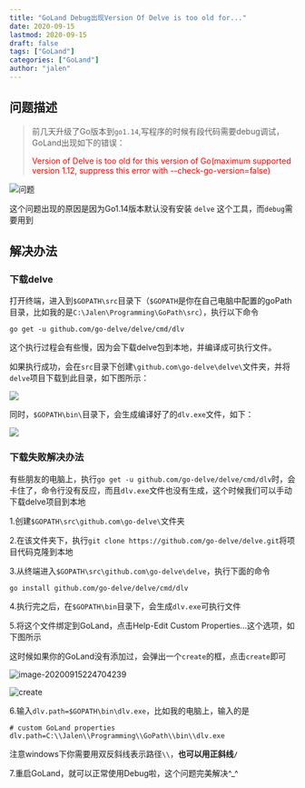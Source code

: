 ```yaml
---
title: "GoLand Debug出现Version Of Delve is too old for..."
date: 2020-09-15
lastmod: 2020-09-15
draft: false
tags: ["GoLand"]
categories: ["GoLand"]
author: "jalen"
---
```


## 问题描述

> 前几天升级了Go版本到`go1.14`,写程序的时候有段代码需要debug调试，GoLand出现如下的错误：
>
> <span style="color:red">Version of Delve is too old for this version of Go(maximum supported version 1.12, suppress this error with --check-go-version=false)</span>

![问题](http://cdn1.jalen-qian.com/Hugo/%E5%BE%AE%E4%BF%A1%E6%88%AA%E5%9B%BE_20200915183807.png)

这个问题出现的原因是因为Go1.14版本默认没有安装 `delve` 这个工具，而`debug`需要用到

## 解决办法

### 下载delve

打开终端，进入到`$GOPATH\src`目录下（`$GOPATH`是你在自己电脑中配置的goPath目录，比如我的是`C:\Jalen\Programming\GoPath\src`），执行以下命令

```
go get -u github.com/go-delve/delve/cmd/dlv
```

这个执行过程会有些慢，因为会下载delve包到本地，并编译成可执行文件。

如果执行成功，会在`src`目录下创建`\github.com\go-delve\delve\`文件夹，并将`delve`项目下载到此目录，如下图所示：

![](http://cdn1.jalen-qian.com/Hugo/%E5%BE%AE%E4%BF%A1%E6%88%AA%E5%9B%BE_20200915222715.png?imageView2/2/w/450)

同时，`$GOPATH\bin\`目录下，会生成编译好了的`dlv.exe`文件，如下：

![](http://cdn1.jalen-qian.com/Hugo/%E5%BE%AE%E4%BF%A1%E6%88%AA%E5%9B%BE_20200915223303.png)

### 下载失败解决办法

有些朋友的电脑上，执行`go get -u github.com/go-delve/delve/cmd/dlv`时，会卡住了，命令行没有反应，而且`dlv.exe`文件也没有生成，这个时候我们可以手动下载delve项目到本地

1.创建`$GOPATH\src\github.com\go-delve\`文件夹

2.在该文件夹下，执行`git clone https://github.com/go-delve/delve.git`将项目代码克隆到本地

3.从终端进入`$GOPATH\src\github.com\go-delve\delve`，执行下面的命令

```
go install github.com/go-delve/delve/cmd/dlv
```

4.执行完之后，在`$GOPATH\bin`目录下，会生成`dlv.exe`可执行文件

5.将这个文件绑定到GoLand，点击Help-Edit Custom Properties...这个选项，如下图所示

这时候如果你的GoLand没有添加过，会弹出一个`create`的框，点击`create`即可

![image-20200915224704239](http://cdn1.jalen-qian.com/Hugo/%E5%BE%AE%E4%BF%A1%E6%88%AA%E5%9B%BE_20200915224801.png)

![create](http://cdn1.jalen-qian.com/Hugo/%E5%BE%AE%E4%BF%A1%E6%88%AA%E5%9B%BE_20200915225207.png?imageView2/2/w/500)

6.输入`dlv.path=$GOPATH\bin\dlv.exe`，比如我的电脑上，输入的是

```
# custom GoLand properties
dlv.path=C:\\Jalen\\Programming\\GoPath\\bin\\dlv.exe
```

注意windows下你需要用双反斜线表示路径`\\`，**也可以用正斜线`/`**

7.重启GoLand，就可以正常使用Debug啦，这个问题完美解决^_^